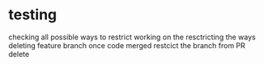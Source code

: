 # testing
checking all possible ways to restrict
working on the resctricting the ways 
deleting feature branch once code merged
restcict the branch from PR
delete
